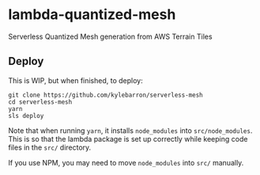 # lambda-quantized-mesh

Serverless Quantized Mesh generation from AWS Terrain Tiles

## Deploy

This is WIP, but when finished, to deploy:

```
git clone https://github.com/kylebarron/serverless-mesh
cd serverless-mesh
yarn
sls deploy
```

Note that when running `yarn`, it installs `node_modules` into
`src/node_modules`. This is so that the lambda package is set up correctly while
keeping code files in the `src/` directory.

If you use NPM, you may need to move `node_modules` into `src/` manually.

